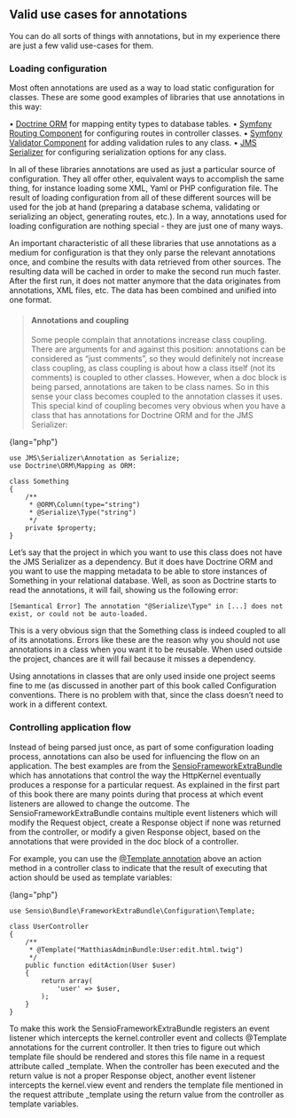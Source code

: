 ## Valid use cases for annotations

You can do all sorts of things with annotations, but in my experience there are just a few valid
use-cases for them.

### Loading configuration

Most often annotations are used as a way to load static configuration for classes. These are some
good examples of libraries that use annotations in this way:

• [Doctrine ORM](https://github.com/doctrine/doctrine2) for mapping entity types to database tables.
• [Symfony Routing Component](https://github.com/symfony/routing) for configuring routes in controller classes.
• [Symfony Validator Component](https://github.com/symfony/validator) for adding validation rules to any class.
• [JMS Serializer](https://github.com/schmittjoh/serializer) for configuring serialization options for any class.

In all of these libraries annotations are used as just a particular source of configuration. They all
offer other, equivalent ways to accomplish the same thing, for instance loading some XML, Yaml or
PHP configuration file. The result of loading configuration from all of these different sources will be
used for the job at hand (preparing a database schema, validating or serializing an object, generating
routes, etc.). In a way, annotations used for loading configuration are nothing special - they are just
one of many ways.

An important characteristic of all these libraries that use annotations as a medium for configuration is that 
they only parse the relevant annotations once, and combine the results with data retrieved
from other sources. The resulting data will be cached in order to make the second run much faster.
After the first run, it does not matter anymore that the data originates from annotations, XML files,
etc. The data has been combined and unified into one format.

> #### Annotations and coupling
>
> Some people complain that annotations increase class coupling. There are arguments
> for and against this position: annotations can be considered as “just comments”, so they
> would definitely not increase class coupling, as class coupling is about how a class itself
> (not its comments) is coupled to other classes. However, when a doc block is being
> parsed, annotations are taken to be class names. So in this sense your class becomes
> coupled to the annotation classes it uses.
> This special kind of coupling becomes very obvious when you have a class that has
> annotations for Doctrine ORM and for the JMS Serializer:

{lang="php"}
~~~~~~~~~~~~
use JMS\Serializer\Annotation as Serialize;
use Doctrine\ORM\Mapping as ORM:

class Something
{
    /**
     * @ORM\Column(type="string")
     * @Serialize\Type("string")
     */
    private $property;
}
~~~~~~~~~~~~

Let’s say that the project in which you want to use this class does not have the JMS
Serializer as a dependency. But it does have Doctrine ORM and you want to use the
mapping metadata to be able to store instances of Something in your relational database.
Well, as soon as Doctrine starts to read the annotations, it will fail, showing us the
following error:

~~~~~~~~~~~~
[Semantical Error] The annotation "@Serialize\Type" in [...] does not
exist, or could not be auto-loaded.
~~~~~~~~~~~~

This is a very obvious sign that the Something class is indeed coupled to all of its
annotations. Errors like these are the reason why you should not use annotations in
a class when you want it to be reusable. When used outside the project, chances are it
will fail because it misses a dependency.

Using annotations in classes that are only used inside one project seems fine to me (as
discussed in another part of this book called Configuration conventions. There is no
problem with that, since the class doesn’t need to work in a different context.

### Controlling application flow

Instead of being parsed just once, as part of some configuration loading process, annotations can
also be used for influencing the flow on an application. The best examples are from the 
[SensioFrameworkExtraBundle](https://github.com/sensiolabs/SensioFrameworkExtraBundle) which has 
annotations that control the way the HttpKernel eventually produces a response for a particular request. 
As explained in the first part of this book there are many points during that process at which event listeners 
are allowed to change the outcome. The SensioFrameworkExtraBundle contains multiple event listeners which will 
modify the Request object, create a Response object if none was returned from the controller, or modify a 
given Response object, based on the annotations that were provided in the doc block of a controller.

For example, you can use the 
[@Template annotation](http://symfony.com/doc/current/bundles/SensioFrameworkExtraBundle/annotations/view.html) 
above an action method in a controller class to indicate that the result of executing that action should be used 
as template variables:

{lang="php"}
~~~~~~~~~~~~
use Sensio\Bundle\FrameworkExtraBundle\Configuration\Template;

class UserController
{
    /**
     * @Template("MatthiasAdminBundle:User:edit.html.twig")
     */
    public function editAction(User $user)
    {
        return array(
            'user' => $user,
        );
    }
}
~~~~~~~~~~~~

To make this work the SensioFrameworkExtraBundle registers an event listener which intercepts
the kernel.controller event and collects @Template annotations for the current controller. It then
tries to figure out which template file should be rendered and stores this file name in a request
attribute called _template. When the controller has been executed and the return value is not a
proper Response object, another event listener intercepts the kernel.view event and renders the
template file mentioned in the request attribute _template using the return value from the controller
as template variables.

